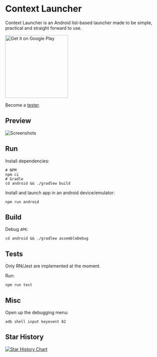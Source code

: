 # Context Launcher

Context Launcher is an Android list-based launcher made to be simple, practical and straight forward to use.

<a href='https://play.google.com/store/apps/details?id=com.razinj.context_launcher&utm_source=github_readme&pcampaignid=pcampaignidMKT-Other-global-all-co-prtnr-py-PartBadge-Mar2515-1'><img alt='Get it on Google Play' src='https://play.google.com/intl/en_us/badges/static/images/badges/en_badge_web_generic.png' width="200"/></a>

Become a [tester](https://play.google.com/apps/testing/com.razinj.context_launcher).

## Preview

![Screenshots](https://public.razinj.com/context-launcher-screenshots.jpg)

## Run

Install dependencies:
  
```shell
# NPM
npm ci
# Gradle
cd android && ./gradlew build
```

Install and launch app in an android device/emulator:

```shell
npm run android
```

## Build

Debug `APK`:

```shell
cd android && ./gradlew assembleDebug
```

## Tests

Only RN/Jest are implemented at the moment.

Run:

```shell
npm run test
```

## Misc

Open up the debugging menu:

```shell
adb shell input keyevent 82
```

## Star History

[![Star History Chart](https://api.star-history.com/svg?repos=razinj/context_launcher&type=Date)](https://star-history.com/#razinj/context_launcher&Date)
